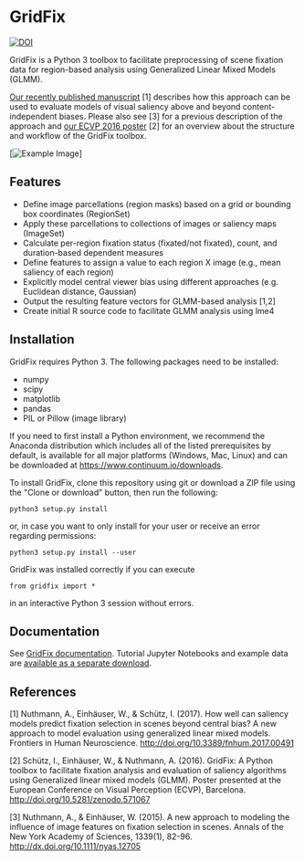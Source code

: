 # GridFix


[![DOI](https://zenodo.org/badge/DOI/10.5281/zenodo.998553.svg)](https://doi.org/10.5281/zenodo.998553)


GridFix is a Python 3 toolbox to facilitate preprocessing of scene fixation data for region-based analysis using Generalized Linear Mixed Models (GLMM).

[Our recently published manuscript](https://www.frontiersin.org/articles/10.3389/fnhum.2017.00491) [1] describes how this approach can be used to evaluate models of visual saliency above and beyond content-independent biases. Please also see [3] for a previous description of the approach and [our ECVP 2016 poster](http://doi.org/10.5281/zenodo.571067) [2] for an overview about the structure and workflow of the GridFix toolbox.

[![Example Image](https://ischtz.github.io/gridfix/_images/example_grid.png)]


## Features
- Define image parcellations (region masks) based on a grid or bounding box coordinates (RegionSet)
- Apply these parcellations to collections of images or saliency maps (ImageSet)
- Calculate per-region fixation status (fixated/not fixated), count, and duration-based dependent measures
- Define features to assign a value to each region X image (e.g., mean saliency of each region)
- Explicitly model central viewer bias using different approaches (e.g. Euclidean distance, Gaussian)
- Output the resulting feature vectors for GLMM-based analysis [1,2]
- Create initial R source code to facilitate GLMM analysis using lme4


## Installation

GridFix requires Python 3. The following packages need to be installed: 
- numpy
- scipy
- matplotlib
- pandas
- PIL or Pillow (image library)

If you need to first install a Python environment, we recommend the Anaconda distribution which includes all of the listed prerequisites by default, is available for all major platforms (Windows, Mac, Linux) and can be downloaded at https://www.continuum.io/downloads. 

To install GridFix, clone this repository using git or download a ZIP file using the "Clone or download" button, then run the following:

```
python3 setup.py install
```
or, in case you want to only install for your user or receive an error regarding permissions:

```
python3 setup.py install --user
```

GridFix was installed correctly if you can execute 

```
from gridfix import *
```

in an interactive Python 3 session without errors. 


## Documentation

See [GridFix documentation](https://ischtz.github.io/gridfix/). 
Tutorial Jupyter Notebooks and example data are [available as a separate download](https://github.com/ischtz/gridfix-tutorial/releases).


## References
[1] Nuthmann, A., Einhäuser, W., & Schütz, I. (2017). How well can saliency models predict fixation selection in scenes beyond central bias? A new approach to model evaluation using generalized linear mixed models. Frontiers in Human Neuroscience. http://doi.org/10.3389/fnhum.2017.00491

[2] Schütz, I., Einhäuser, W., & Nuthmann, A. (2016). GridFix: A Python toolbox to facilitate fixation analysis and evaluation of saliency algorithms using Generalized linear mixed models (GLMM). Poster presented at the European Conference on Visual Perception (ECVP), Barcelona. http://doi.org/10.5281/zenodo.571067

[3] Nuthmann, A., & Einhäuser, W. (2015). A new approach to modeling the influence of image features on fixation selection in scenes. Annals of the New York Academy of Sciences, 1339(1), 82-96. http://dx.doi.org/10.1111/nyas.12705

